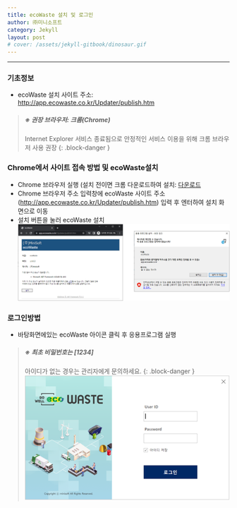 ```yaml
---
title: ecoWaste 설치 및 로그인
author: ㈜미니소프트
category: Jekyll
layout: post
# cover: /assets/jekyll-gitbook/dinosaur.gif
---
```


***

### 기초정보
- ecoWaste 설치 사이트 주소: <http://app.ecowaste.co.kr/Updater/publish.htm>

> ##### ※ 권장 브라우저: 크롬(Chrome)
>
> Internet Explorer 서비스 종료됨으로 안정적인 서비스 이용을 위해 크롬 브라우저 사용 권장
{: .block-danger }

### Chrome에서 사이트 접속 방법 및 ecoWaste설치
- Chrome 브라우저 실행 (설치 전이면 크롬 다운로드하여 설치: [다운로드][1]
- Chrome 브라우저 주소 입력창에 ecoWaste 사이트 주소(<http://app.ecowaste.co.kr/Updater/publish.htm>) 입력 후 엔터하여 설치 화면으로 이동
- 설치 버튼을 눌러 ecoWaste 설치
![](/images/com/install.png)  


### 로그인방법
- 바탕화면에있는 ecoWaste 아이콘 클릭 후 응용프로그램 실행

> ##### ※ 최초 비밀번호는 [1234]
>
> 아이디가 없는 경우는 관리자에게 문의하세요.
{: .block-danger }
![로그인](/images/com/login.png)

<!-- 링크 -->
[1]: https://www.google.co.kr/chrome/?brand=CHBD&gclid=EAIaIQobChMI69iD5Yjl6gIVWKWWCh3VAQOAEAAYASAAEgLGxPD_BwE&gclsrc=aw.ds
